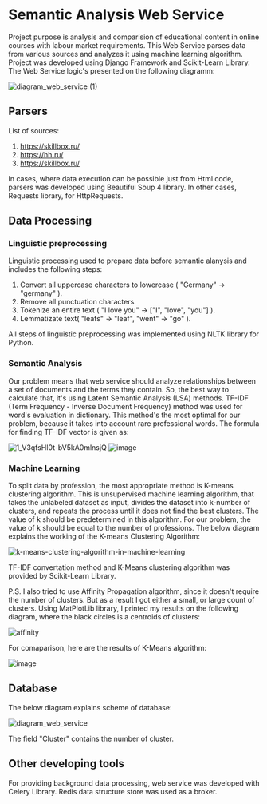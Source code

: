 # Semantic Analysis Web Service
Project purpose is analysis and comparision of educational content in online courses with labour market requirements. This Web Service parses data from various sources and analyzes it using machine learning algorithm. Project was developed using Django Framework and Scikit-Learn Library. The Web Service logic's presented on the following diagramm:


![diagram_web_service (1)](https://user-images.githubusercontent.com/114514667/205628316-5319551f-ff8e-4aa8-a5fc-e40a77aa5569.jpg)


## Parsers
List of sources:
1. https://skillbox.ru/
2. https://hh.ru/
3. https://skillbox.ru/

In cases, where data execution can be possible just from Html code, parsers was developed using Beautiful Soup 4 library. In other cases, Requests library, for HttpRequests.

## Data Processing
### Linguistic preprocessing
Linguistic processing used to prepare data before semantic alanysis and includes the following steps:
1. Convert all uppercase characters to lowercase ( "Germany" -> "germany" ).
2. Remove all punctuation characters.
3. Tokenize an entire text ( "I love you" -> ["I", "love", "you"] ).
4. Lemmatizate text( "leafs" -> "leaf", "went" -> "go" ).

All steps of linguistic preprocessing was implemented using NLTK library for Python.

### Semantic Analysis
Our problem means that web service should analyze relationships between a set of documents and the terms they contain. So, the best way to calculate that, it's using Latent Semantic Analysis (LSA) methods. TF-IDF (Term Frequency - Inverse Document Frequency) method was used for word's evaluation in dictionary. This method's the most optimal for our problem, because it takes into account rare professional words. The formula for finding TF-IDF vector is given as:

![1_V3qfsHl0t-bV5kA0mlnsjQ](https://user-images.githubusercontent.com/114514667/205488658-cfa45c74-a38d-4d5b-9029-b583292076f0.png)
![image](https://user-images.githubusercontent.com/114514667/205496654-04decbb1-dafe-4bb0-ab45-3d15e14cbc22.png)

### Machine Learning
To split data by profession, the most appropriate method is K-means clustering algorithm. This is unsupervised machine learning algorithm, that takes the unlabeled dataset as input, divides the dataset into k-number of clusters, and repeats the process until it does not find the best clusters. The value of k should be predetermined in this algorithm. For our problem, the value of k should be equal to the number of professions.
The below diagram explains the working of the K-means Clustering Algorithm:

![k-means-clustering-algorithm-in-machine-learning](https://user-images.githubusercontent.com/114514667/205493379-da9c3150-2d93-46ab-af8f-9cae7980ddb1.png)

TF-IDF convertation method and K-Means clustering algorithm was provided by Scikit-Learn Library.

P.S. I also tried to use Affinity Propagation algorithm, since it doesn't require the number of clusters. But as a result I got either a small, or large count of clusters. Using MatPlotLib library, I printed my results on the following diagram, where the black circles is a centroids of clusters:

![affinity](https://user-images.githubusercontent.com/114514667/205495964-a2e248fe-abb7-4ab4-9e13-41b937f6337d.jpg)

For comaparison, here are the results of K-Means algorithm:

![image](https://user-images.githubusercontent.com/114514667/205496244-7a2a1396-3660-483a-9785-b08c22064f89.png)

## Database
The below diagram explains scheme of database:

![diagram_web_service](https://user-images.githubusercontent.com/114514667/205507740-d7c32e4b-6b5f-4c35-ba99-7db9f99375fe.jpg)

The field "Cluster" contains the number of cluster.

## Other developing tools

For providing background data processing, web service was developed with Celery Library. Redis data structure store was used as a broker.






